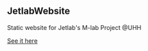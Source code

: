 ## JetlabWebsite
Static website for Jetlab's M-lab Project @UHH

[See it here](https://rohanc1996.github.io/JetlabWebsite/)
